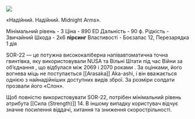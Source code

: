 
[![](https://static.wikia.nocookie.net/cyberpunk/images/6/63/Sor22_Default.png/revision/latest/scale-to-width-down/350?cb=20210130212616)](https://static.wikia.nocookie.net/cyberpunk/images/6/63/Sor22_Default.png/revision/latest?cb=20210130212616)

«Надійний. Надійний. Midnight Arms».

Мінімальний рівень - 3
Ціна - 890 ED
Дальність - 90 ф.
Рідкість - Звичайний
Шкода - 2к6 **пірсинг**
Властивості - Боєзапас 12, Перезарядка 1 дія

SOR-22 — це потужна висококаліберна напівавтоматична точна гвинтівка, яку використовували NUSA та Вільні Штати під час Війни за об’єднання , що відбулася між 2069 і 2070 роками . За оцінками, його вогнева міць не поступається [[Arasaka]] Aka-ashi, і він вважається однією з найнадійніших доступних видів зброї. За розміри солдати прозвали його «Слон».

Щоб повністю використовувати SOR-22, потрібен мінімальний рівень атрибута [[Сила (Strength)]] 14. В іншому випадку користувач відчує значне посилення віддачі, хитання та зниження скорострільності.


